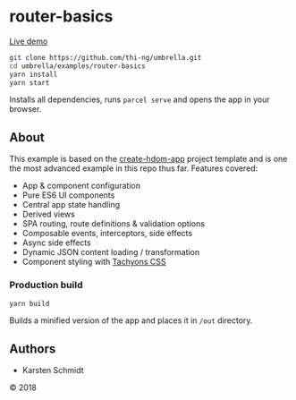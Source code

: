 # router-basics

[Live demo](https://demo.thi.ng/umbrella/router-basics/)

```bash
git clone https://github.com/thi-ng/umbrella.git
cd umbrella/examples/router-basics
yarn install
yarn start
```

Installs all dependencies, runs `parcel serve` and opens the app in your browser.

## About

This example is based on the
[create-hdom-app](https://github.com/thi-ng/create-hdom-app) project
template and is one the most advanced example in this repo thus far.
Features covered:

- App & component configuration
- Pure ES6 UI components
- Central app state handling
- Derived views
- SPA routing, route definitions & validation options
- Composable events, interceptors, side effects
- Async side effects
- Dynamic JSON content loading / transformation
- Component styling with [Tachyons CSS](http://tachyons.io/)

### Production build

```bash
yarn build
```

Builds a minified version of the app and places it in `/out` directory.

## Authors

- Karsten Schmidt

&copy; 2018